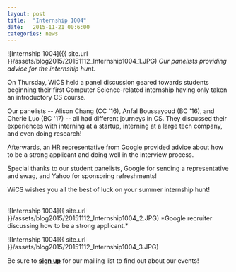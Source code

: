 ```yaml
---
layout: post
title:  "Internship 1004"
date:   2015-11-21 00:6:00
categories: news
---
```


![Internship 1004]({{ site.url }}/assets/blog2015/20151112_Internship1004_1.JPG)
*Our panelists providing advice for the internship hunt.*

On Thursday, WiCS held a panel discussion geared towards students beginning their first Computer Science-related internship having only taken an introductory CS course.

Our panelists -- Alison Chang (CC '16), Anfal Boussayoud (BC '16), and  Cherie Luo (BC '17) -- all had different journeys in CS. They discussed their experiences with interning at a startup, interning at a large tech company, and even doing research!

Afterwards, an HR representative from Google provided advice about how to be a strong applicant and doing well in the interview process. 

Special thanks to our student panelists, Google for sending a representative and swag, and Yahoo for sponsoring refreshments! 

WiCS wishes you all the best of luck on your summer internship hunt!

<br>
![Internship 1004]{{ site.url }}/assets/blog2015/20151112_Internship1004_2.JPG)
*Google recruiter discussing how to be a strong applicant.*

![Internship 1004]{{ site.url }}/assets/blog2015/20151112_Internship1004_3.JPG)

Be sure to [**sign up**][mailinglist] for our mailing list to find out about our events! 

[mailinglist]: http://columbia.us9.list-manage.com/subscribe?u=4c6a1c710f8ab9cce10272368&id=593b5faa43
